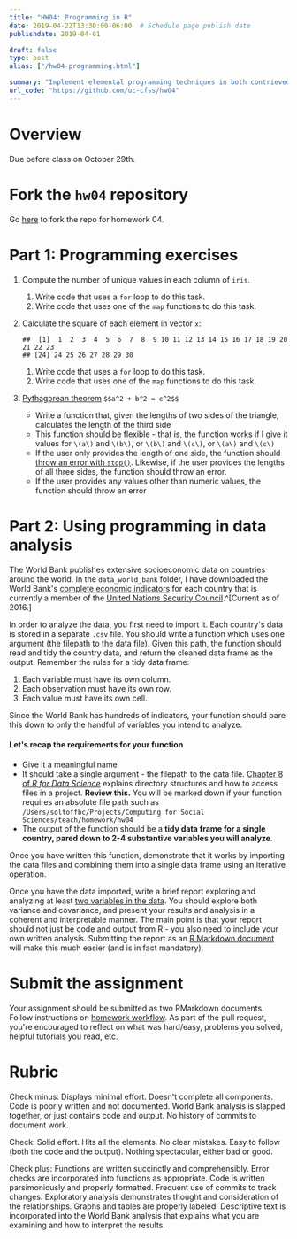 ```yaml
---
title: "HW04: Programming in R"
date: 2019-04-22T13:30:00-06:00  # Schedule page publish date
publishdate: 2019-04-01

draft: false
type: post
alias: ["/hw04-programming.html"]

summary: "Implement elemental programming techniques in both contrieved and real-world scenarios."
url_code: "https://github.com/uc-cfss/hw04"
---
```




# Overview

Due before class on October 29th.

# Fork the `hw04` repository

Go [here](https://github.com/uc-cfss/hw04) to fork the repo for homework 04.

# Part 1: Programming exercises

1. Compute the number of unique values in each column of `iris`.
    1. Write code that uses a `for` loop to do this task.
    1. Write code that uses one of the `map` functions to do this task.
1. Calculate the square of each element in vector `x`:

    
    ```
    ##  [1]  1  2  3  4  5  6  7  8  9 10 11 12 13 14 15 16 17 18 19 20 21 22 23
    ## [24] 24 25 26 27 28 29 30
    ```
    
    1. Write code that uses a `for` loop to do this task.
    1. Write code that uses one of the `map` functions to do this task.
1. [Pythagorean theorem](https://en.wikipedia.org/wiki/Pythagorean_theorem)
    `$$a^2 + b^2 = c^2$$`
    * Write a function that, given the lengths of two sides of the triangle, calculates the length of the third side
    * This function should be flexible - that is, the function works if I give it values for `\(a\)` and `\(b\)`, or `\(b\)` and `\(c\)`, or `\(a\)` and `\(c\)`
    * If the user only provides the length of one side, the function should [throw an error with `stop()`](http://r4ds.had.co.nz/functions.html). Likewise, if the user provides the lengths of all three sides, the function should throw an error.
    * If the user provides any values other than numeric values, the function should throw an error

# Part 2: Using programming in data analysis

The World Bank publishes extensive socioeconomic data on countries around the world. In the `data_world_bank` folder, I have downloaded the World Bank's [complete economic indicators](https://data.worldbank.org/indicator) for each country that is currently a member of the [United Nations Security Council](http://www.un.org/en/sc/members/).^[Current as of 2016.]

In order to analyze the data, you first need to import it. Each country's data is stored in a separate `.csv` file. You should write a function which uses one argument (the filepath to the data file). Given this path, the function should read and tidy the country data, and return the cleaned data frame as the output. Remember the rules for a tidy data frame:

1. Each variable must have its own column.
1. Each observation must have its own row.
1. Each value must have its own cell.

Since the World Bank has hundreds of indicators, your function should pare this down to only the handful of variables you intend to analyze.

#### Let's recap the requirements for your function

* Give it a meaningful name
* It should take a single argument - the filepath to the data file. [Chapter 8 of *R for Data Science*](http://r4ds.had.co.nz/workflow-projects.html) explains directory structures and how to access files in a project. **Review this.** You will be marked down if your function requires an absolute file path such as `/Users/soltoffbc/Projects/Computing for Social Sciences/teach/homework/hw04`
* The output of the function should be a **tidy data frame for a single country, pared down to 2-4 substantive variables you will analyze**.

Once you have written this function, demonstrate that it works by importing the data files and combining them into a single data frame using an iterative operation.

Once you have the data imported, write a brief report exploring and analyzing at least [two variables in the data](http://data.worldbank.org/indicator). You should explore both variance and covariance, and present your results and analysis in a coherent and interpretable manner. The main point is that your report should not just be code and output from R - you also need to include your own written analysis. Submitting the report as an [R Markdown document](http://rmarkdown.rstudio.com/) will make this much easier (and is in fact mandatory).

# Submit the assignment

Your assignment should be submitted as two RMarkdown documents. Follow instructions on [homework workflow](/faq/homework-guidelines/#homework-workflow). As part of the pull request, you're encouraged to reflect on what was hard/easy, problems you solved, helpful tutorials you read, etc.

# Rubric

Check minus: Displays minimal effort. Doesn't complete all components. Code is poorly written and not documented. World Bank analysis is slapped together, or just contains code and output. No history of commits to document work.

Check: Solid effort. Hits all the elements. No clear mistakes. Easy to follow (both the code and the output). Nothing spectacular, either bad or good.

Check plus: Functions are written succinctly and comprehensibly. Error checks are incorporated into functions as appropriate. Code is written parsimoniously and properly formatted. Frequent use of commits to track changes. Exploratory analysis demonstrates thought and consideration of the relationships. Graphs and tables are properly labeled. Descriptive text is incorporated into the World Bank analysis that explains what you are examining and how to interpret the results.
